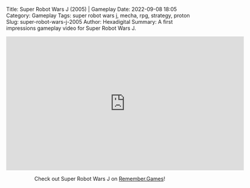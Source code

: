 Title: Super Robot Wars J (2005) | Gameplay
Date: 2022-09-08 18:05
Category: Gameplay
Tags: super robot wars j, mecha, rpg, strategy, proton
Slug: super-robot-wars-j-2005
Author: Hexadigital
Summary: A first impressions gameplay video for Super Robot Wars J.

<center><iframe src="https://www.youtube.com/embed/p4nvbfLdvnQ?feature=oembed" allow="accelerometer; autoplay; encrypted-media; gyroscope; picture-in-picture" width="640" height="360" frameborder="0"></iframe>

Check out Super Robot Wars J on [Remember.Games](https://remember.games/game/6296/super-robot-wars-j/)!</center>